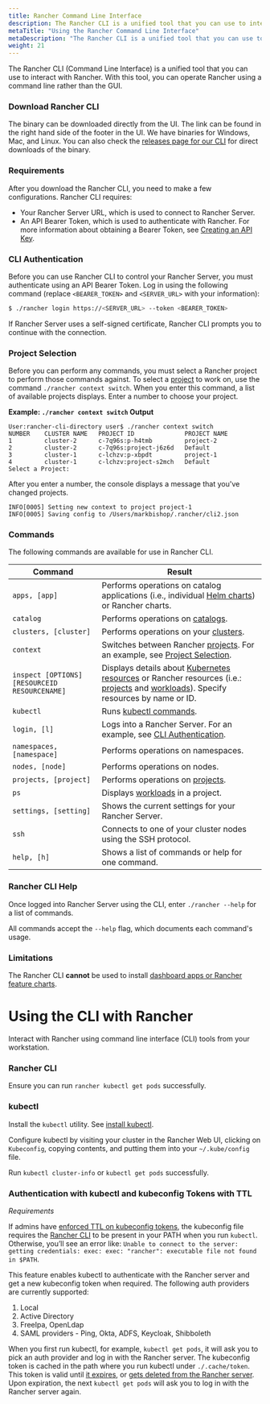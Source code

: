```yaml
---
title: Rancher Command Line Interface
description: The Rancher CLI is a unified tool that you can use to interact with Rancher. With it, you can operate Rancher using a command line interface rather than the GUI
metaTitle: "Using the Rancher Command Line Interface"
metaDescription: "The Rancher CLI is a unified tool that you can use to interact with Rancher. With it, you can operate Rancher using a command line interface rather than the GUI"
weight: 21
---
```


The Rancher CLI (Command Line Interface) is a unified tool that you can use to interact with Rancher. With this tool, you can operate Rancher using a command line rather than the GUI.

### Download Rancher CLI

The binary can be downloaded directly from the UI. The link can be found in the right hand side of the footer in the UI. We have binaries for Windows, Mac, and Linux. You can also check the [releases page for our CLI](https://github.com/rancher/cli/releases) for direct downloads of the binary.

### Requirements

After you download the Rancher CLI, you need to make a few configurations. Rancher CLI requires:

- Your Rancher Server URL, which is used to connect to Rancher Server.
- An API Bearer Token, which is used to authenticate with Rancher. For more information about obtaining a Bearer Token, see [Creating an API Key]({{<baseurl>}}/rancher/v2.5/en/user-settings/api-keys/).

### CLI Authentication

Before you can use Rancher CLI to control your Rancher Server, you must authenticate using an API Bearer Token. Log in using the following command (replace `<BEARER_TOKEN>` and `<SERVER_URL>` with your information):

```bash
$ ./rancher login https://<SERVER_URL> --token <BEARER_TOKEN>
```

If Rancher Server uses a self-signed certificate, Rancher CLI prompts you to continue with the connection.

### Project Selection

Before you can perform any commands, you must select a Rancher project to perform those commands against. To select a [project]({{<baseurl>}}/rancher/v2.5/en/cluster-admin/projects-and-namespaces/) to work on, use the command `./rancher context switch`. When you enter this command, a list of available projects displays. Enter a number to choose your project.

**Example: `./rancher context switch` Output**
```
User:rancher-cli-directory user$ ./rancher context switch
NUMBER    CLUSTER NAME   PROJECT ID              PROJECT NAME
1         cluster-2      c-7q96s:p-h4tmb         project-2
2         cluster-2      c-7q96s:project-j6z6d   Default
3         cluster-1      c-lchzv:p-xbpdt         project-1
4         cluster-1      c-lchzv:project-s2mch   Default
Select a Project:
```

After you enter a number, the console displays a message that you've changed projects.

```
INFO[0005] Setting new context to project project-1
INFO[0005] Saving config to /Users/markbishop/.rancher/cli2.json
```

### Commands

The following commands are available for use in Rancher CLI.

| Command  | Result  |
|---|---|
| `apps, [app]`  | Performs operations on catalog applications (i.e., individual [Helm charts](https://docs.helm.sh/developing_charts/)) or Rancher charts.  |
| `catalog`  | Performs operations on [catalogs]({{<baseurl>}}/rancher/v2.5/en/helm-charts/).  |
| `clusters, [cluster]`  | Performs operations on your [clusters]({{<baseurl>}}/rancher/v2.5/en/cluster-provisioning/).  |
| `context`  | Switches between Rancher [projects]({{<baseurl>}}/rancher/v2.5/en/cluster-admin/projects-and-namespaces/). For an example, see [Project Selection](#project-selection).  |
| `inspect [OPTIONS] [RESOURCEID RESOURCENAME]`  | Displays details about [Kubernetes resources](https://kubernetes.io/docs/reference/kubectl/cheatsheet/#resource-types) or Rancher resources (i.e.: [projects]({{<baseurl>}}/rancher/v2.5/en/cluster-admin/projects-and-namespaces/) and [workloads]({{<baseurl>}}/rancher/v2.5/en/k8s-in-rancher/workloads/)). Specify resources by name or ID.  |
| `kubectl`  |Runs [kubectl commands](https://kubernetes.io/docs/reference/kubectl/overview/#operations).   |
| `login, [l]`  | Logs into a Rancher Server. For an example, see [CLI Authentication](#cli-authentication).  |
| `namespaces, [namespace]`  |Performs operations on namespaces.   |
| `nodes, [node]`  |Performs operations on nodes.   |
| `projects, [project]`  | Performs operations on [projects]({{<baseurl>}}/rancher/v2.5/en/cluster-admin/projects-and-namespaces/).  |
| `ps`  | Displays [workloads]({{<baseurl>}}/rancher/v2.5/en/k8s-in-rancher/workloads) in a project.  |
| `settings, [setting]`  | Shows the current settings for your Rancher Server.  |
| `ssh`  | Connects to one of your cluster nodes using the SSH protocol.  |
| `help, [h]`  | Shows a list of commands or help for one command.  |


### Rancher CLI Help

Once logged into Rancher Server using the CLI, enter `./rancher --help` for a list of commands.

All commands accept the `--help` flag, which documents each command's usage.

### Limitations

The Rancher CLI **cannot** be used to install [dashboard apps or Rancher feature charts](../helm-charts/).

# Using the CLI with Rancher

Interact with Rancher using command line interface (CLI) tools from your workstation.

### Rancher CLI

Ensure you can run `rancher kubectl get pods` successfully.

### kubectl

Install the `kubectl` utility. See [install kubectl](https://kubernetes.io/docs/tasks/tools/install-kubectl/).

Configure kubectl by visiting your cluster in the Rancher Web UI, clicking on `Kubeconfig`, copying contents, and putting them into your `~/.kube/config` file.

Run `kubectl cluster-info` or `kubectl get pods` successfully.

### Authentication with kubectl and kubeconfig Tokens with TTL

_Requirements_

If admins have [enforced TTL on kubeconfig tokens]({{<baseurl>}}/rancher/v2.5/en/api/api-tokens/#setting-ttl-on-kubeconfig-tokens), the kubeconfig file requires the [Rancher CLI](../cli) to be present in your PATH when you run `kubectl`. Otherwise, you’ll see an error like: 
`Unable to connect to the server: getting credentials: exec: exec: "rancher": executable file not found in $PATH`. 

This feature enables kubectl to authenticate with the Rancher server and get a new kubeconfig token when required. The following auth providers are currently supported: 

1. Local
2. Active Directory
3. FreeIpa, OpenLdap 
4. SAML providers - Ping, Okta, ADFS, Keycloak, Shibboleth 

When you first run kubectl, for example, `kubectl get pods`, it will ask you to pick an auth provider and log in with the Rancher server. 
The kubeconfig token is cached in the path where you run kubectl under `./.cache/token`. This token is valid until [it expires](../../api/api-tokens/#setting-ttl-on-kubeconfig-tokens-period), or [gets deleted from the Rancher server](../../api/api-tokens/#deleting-tokens). 
Upon expiration, the next `kubectl get pods` will ask you to log in with the Rancher server again. 
